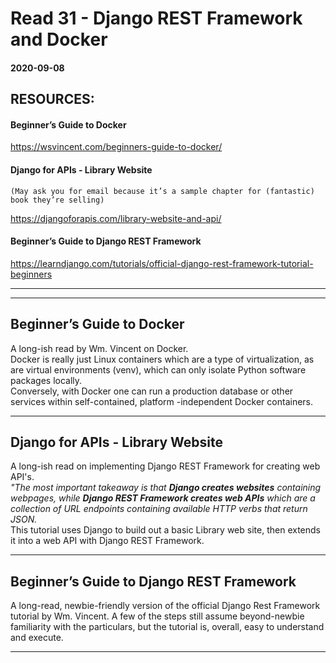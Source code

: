 # Read 31 - Django REST Framework and Docker

#### 2020-09-08

## RESOURCES:
#### Beginner’s Guide to Docker <br>
https://wsvincent.com/beginners-guide-to-docker/ <br>

#### Django for APIs - Library Website
	(May ask you for email because it’s a sample chapter for (fantastic) book they’re selling)
https://djangoforapis.com/library-website-and-api/ <br>

#### Beginner’s Guide to Django REST Framework <br>
https://learndjango.com/tutorials/official-django-rest-framework-tutorial-beginners <br>

---
---

## Beginner’s Guide to Docker <br>
A long-ish read by Wm. Vincent on Docker. <br>
Docker is really just Linux containers which are a type of virtualization, as are virtual environments (venv), which can only isolate Python software packages locally. <br>
Conversely, with Docker one can run a production database or other services within self-contained, platform -independent Docker containers. <br>

---

## Django for APIs - Library Website 
A long-ish read on implementing Django REST Framework for creating web API's. <br>
*"The most important takeaway is that __Django creates websites__ containing webpages, while __Django REST Framework creates web APIs__ which are a collection of URL endpoints containing available HTTP verbs that return JSON.* <br>
This tutorial uses Django to build out a basic Library web site, then extends it into a web API with Django REST Framework. <br>

---

## Beginner’s Guide to Django REST Framework <br>
A long-read, newbie-friendly version of the official Django Rest Framework tutorial by Wm. Vincent. 
A few of the steps still assume beyond-newbie familiarity with the particulars, but the tutorial is, overall, easy to understand and execute. <br>

---

